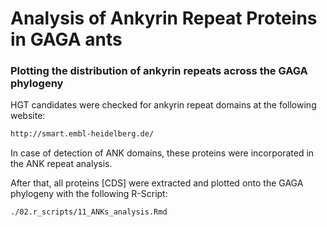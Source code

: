 # Analysis of Ankyrin Repeat Proteins in GAGA ants

### Plotting the distribution of ankyrin repeats across the GAGA phylogeny
HGT candidates were checked for ankyrin repeat domains at the following website:
```bash
http://smart.embl-heidelberg.de/
```

In case of detection of ANK domains, these proteins were incorporated in the ANK repeat analysis.

After that, all proteins [CDS] were extracted and plotted onto the GAGA phylogeny with the following R-Script:
```bash
./02.r_scripts/11_ANKs_analysis.Rmd
```